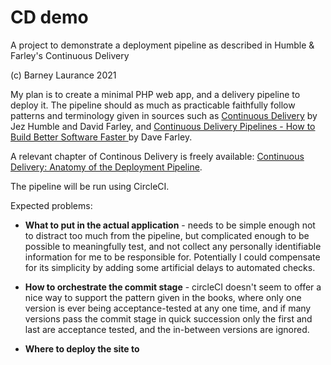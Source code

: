 # CD demo
A project to demonstrate a deployment pipeline as described in Humble &amp; Farley's Continuous Delivery

(c) Barney Laurance 2021

My plan is to create a minimal PHP web app, and a delivery pipeline to deploy it. 
The pipeline should as much as practicable faithfully follow patterns and terminology
given in sources such as [Continuous Delivery](https://www.goodreads.com/book/show/8686650-continuous-delivery) by Jez Humble and David Farley, and [ Continuous Delivery Pipelines - How to Build Better Software Faster ](https://www.goodreads.com/en/book/show/56771495-continuous-delivery-pipelines---how-to-build-better-software-faster) by Dave Farley.

A relevant chapter of Continous Delivery is freely available: [Continuous Delivery: Anatomy of the Deployment Pipeline](https://www.informit.com/articles/article.aspx?p=1621865).

The pipeline will be run using CircleCI.

Expected problems:

- **What to put in the actual application** - needs to be simple enough not to distract
  too much from the pipeline, but complicated enough to be possible to meaningfully
  test, and not collect any personally identifiable information for me to be 
  responsible for. Potentially I could compensate for its simplicity by adding some
  artificial delays to automated checks.

- **How to orchestrate the commit stage** - circleCI doesn't seem to offer a nice way to support the pattern given in the books, where only one version is ever being acceptance-tested at any one time, and if many versions pass the commit stage in quick
 succession only the first and last are acceptance tested, and the in-between versions
 are ignored.

- **Where to deploy the site to**

